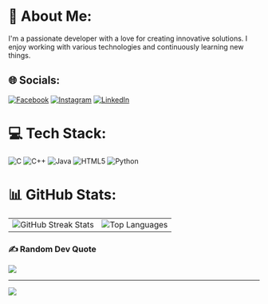 # 💫 About Me:
I'm a passionate developer with a love for creating innovative solutions. I enjoy working with various technologies and continuously learning new things.


## 🌐 Socials:
[![Facebook](https://img.shields.io/badge/Facebook-%231877F2.svg?logo=Facebook&logoColor=white)](https://facebook.com/goutham.adepu2007) [![Instagram](https://img.shields.io/badge/Instagram-%23E4405F.svg?logo=Instagram&logoColor=white)](https://instagram.com/_goutham_adepu_) [![LinkedIn](https://img.shields.io/badge/LinkedIn-%230077B5.svg?logo=linkedin&logoColor=white)](https://linkedin.com/in/goutham-adepu-6824382aa) 

# 💻 Tech Stack:
![C](https://img.shields.io/badge/c-%2300599C.svg?style=for-the-badge&logo=c&logoColor=white) ![C++](https://img.shields.io/badge/c++-%2300599C.svg?style=for-the-badge&logo=c%2B%2B&logoColor=white) ![Java](https://img.shields.io/badge/java-%23ED8B00.svg?style=for-the-badge&logo=openjdk&logoColor=white) ![HTML5](https://img.shields.io/badge/html5-%23E34F26.svg?style=for-the-badge&logo=html5&logoColor=white) ![Python](https://img.shields.io/badge/python-3670A0?style=for-the-badge&logo=python&logoColor=ffdd54)
# 📊 GitHub Stats:
<table>
  <tr>
    <td><img src="https://github-readme-streak-stats.herokuapp.com/?user=adepu-bhargav&theme=dark&hide_border=false" alt="GitHub Streak Stats" /></td>
    <td><img src="https://github-readme-stats.vercel.app/api/top-langs/?username=adepu-bhargav&theme=dark&hide_border=false&include_all_commits=false&count_private=false&layout=compact" alt="Top Languages" /></td>
  </tr>
</table>

### ✍️ Random Dev Quote
![](https://quotes-github-readme.vercel.app/api?type=horizontal&theme=radical)

---
[![](https://visitcount.itsvg.in/api?id=adepu-bhargav&icon=0&color=0)](https://visitcount.itsvg.in)


